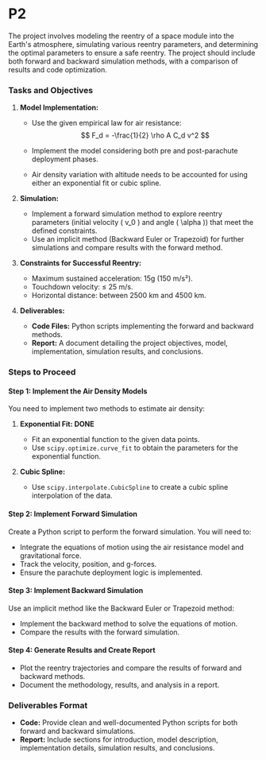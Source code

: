 # P2

The project involves modeling the reentry of a space module into the Earth's atmosphere, simulating various reentry parameters, and determining the optimal parameters to ensure a safe reentry. The project should include both forward and backward simulation methods, with a comparison of results and code optimization.

### Tasks and Objectives

1. **Model Implementation:**
   - Use the given empirical law for air resistance:
     $$
     F_d = -\frac{1}{2} \rho A C_d v^2
     $$

   - Implement the model considering both pre and post-parachute deployment phases.
   - Air density variation with altitude needs to be accounted for using either an exponential fit or cubic spline.

2. **Simulation:**
   - Implement a forward simulation method to explore reentry parameters (initial velocity \( v_0 \) and angle \( \alpha \)) that meet the defined constraints.
   - Use an implicit method (Backward Euler or Trapezoid) for further simulations and compare results with the forward method.

3. **Constraints for Successful Reentry:**
   - Maximum sustained acceleration: 15g (150 m/s²).
   - Touchdown velocity: ≤ 25 m/s.
   - Horizontal distance: between 2500 km and 4500 km.

4. **Deliverables:**
   - **Code Files:** Python scripts implementing the forward and backward methods.
   - **Report:** A document detailing the project objectives, model, implementation, simulation results, and conclusions.

### Steps to Proceed

#### Step 1: Implement the Air Density Models

You need to implement two methods to estimate air density:

1. **Exponential Fit: DONE**
   - Fit an exponential function to the given data points.
   - Use `scipy.optimize.curve_fit` to obtain the parameters for the exponential function.

2. **Cubic Spline:**
   - Use `scipy.interpolate.CubicSpline` to create a cubic spline interpolation of the data.

#### Step 2: Implement Forward Simulation

Create a Python script to perform the forward simulation. You will need to:

- Integrate the equations of motion using the air resistance model and gravitational force.
- Track the velocity, position, and g-forces.
- Ensure the parachute deployment logic is implemented.

#### Step 3: Implement Backward Simulation

Use an implicit method like the Backward Euler or Trapezoid method:

- Implement the backward method to solve the equations of motion.
- Compare the results with the forward simulation.

#### Step 4: Generate Results and Create Report

- Plot the reentry trajectories and compare the results of forward and backward methods.
- Document the methodology, results, and analysis in a report.

### Deliverables Format

- **Code:** Provide clean and well-documented Python scripts for both forward and backward simulations.
- **Report:** Include sections for introduction, model description, implementation details, simulation results, and conclusions.
